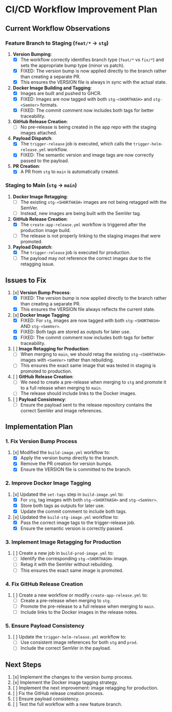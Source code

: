# CI/CD Workflow Improvement Plan

## Current Workflow Observations

### Feature Branch to Staging (`feat/*` -> `stg`)

1. **Version Bumping**:
   - [x] The workflow correctly identifies branch type (`feat/*` vs `fix/*`) and sets the appropriate bump type (minor vs patch).
   - [x] FIXED: The version bump is now applied directly to the branch rather than creating a separate PR.
   - [x] This ensures the VERSION file is always in sync with the actual state.

2. **Docker Image Building and Tagging**:
   - [x] Images are built and pushed to GHCR.
   - [x] FIXED: Images are now tagged with both `stg-<SHORTHASH>` and `stg-<SemVer>` formats.
   - [x] FIXED: The commit comment now includes both tags for better traceability.

3. **GitHub Release Creation**:
   - [ ] No pre-release is being created in the app repo with the staging images attached.

4. **Payload Dispatch**:
   - [x] The `trigger-release` job is executed, which calls the `trigger-helm-release.yml` workflow.
   - [x] FIXED: The semantic version and image tags are now correctly passed to the payload.

5. **PR Creation**:
   - [x] A PR from `stg` to `main` is automatically created.

### Staging to Main (`stg` -> `main`)

1. **Docker Image Retagging**:
   - [ ] The existing `stg-<SHORTHASH>` images are not being retagged with the SemVer.
   - [ ] Instead, new images are being built with the SemVer tag.

2. **GitHub Release Creation**:
   - [x] The `create-app-release.yml` workflow is triggered after the production image build.
   - [ ] The release is not properly linking to the staging images that were promoted.

3. **Payload Dispatch**:
   - [x] The `trigger-release` job is executed for production.
   - [ ] The payload may not reference the correct images due to the retagging issue.

## Issues to Fix

1. [x] **Version Bump Process**:
   - [x] FIXED: The version bump is now applied directly to the branch rather than creating a separate PR.
   - [x] This ensures the VERSION file always reflects the current state.

2. [x] **Docker Image Tagging**:
   - [x] FIXED: For `stg`, images are now tagged with both `stg-<SHORTHASH>` AND `stg-<SemVer>`.
   - [x] FIXED: Both tags are stored as outputs for later use.
   - [x] FIXED: The commit comment now includes both tags for better traceability.

3. [ ] **Image Retagging for Production**:
   - [ ] When merging to `main`, we should retag the existing `stg-<SHORTHASH>` images with `<SemVer>` rather than rebuilding.
   - [ ] This ensures the exact same image that was tested in staging is promoted to production.

4. [ ] **GitHub Release Creation**:
   - [ ] We need to create a pre-release when merging to `stg` and promote it to a full release when merging to `main`.
   - [ ] The release should include links to the Docker images.

5. [ ] **Payload Consistency**:
   - [ ] Ensure the payload sent to the release repository contains the correct SemVer and image references.

## Implementation Plan

### 1. Fix Version Bump Process

1. [x] Modified the `build-image.yml` workflow to:
   - [x] Apply the version bump directly to the branch.
   - [x] Remove the PR creation for version bumps.
   - [x] Ensure the VERSION file is committed to the branch.

### 2. Improve Docker Image Tagging

1. [x] Updated the `set-tags` step in `build-image.yml` to:
   - [x] For `stg`, tag images with both `stg-<SHORTHASH>` and `stg-<SemVer>`.
   - [x] Store both tags as outputs for later use.
   - [x] Update the commit comment to include both tags.

2. [x] Updated the `build-stg-image.yml` workflow to:
   - [x] Pass the correct image tags to the trigger-release job.
   - [x] Ensure the semantic version is correctly passed.

### 3. Implement Image Retagging for Production

1. [ ] Create a new job in `build-prod-image.yml` to:
   - [ ] Identify the corresponding `stg-<SHORTHASH>` image.
   - [ ] Retag it with the SemVer without rebuilding.
   - [ ] This ensures the exact same image is promoted.

### 4. Fix GitHub Release Creation

1. [ ] Create a new workflow or modify `create-app-release.yml` to:
   - [ ] Create a pre-release when merging to `stg`.
   - [ ] Promote the pre-release to a full release when merging to `main`.
   - [ ] Include links to the Docker images in the release notes.

### 5. Ensure Payload Consistency

1. [ ] Update the `trigger-helm-release.yml` workflow to:
   - [ ] Use consistent image references for both `stg` and `prod`.
   - [ ] Include the correct SemVer in the payload.

## Next Steps

1. [x] Implement the changes to the version bump process.
2. [x] Implement the Docker image tagging strategy.
3. [ ] Implement the next improvement: image retagging for production.
4. [ ] Fix the GitHub release creation process.
5. [ ] Ensure payload consistency.
6. [ ] Test the full workflow with a new feature branch.
